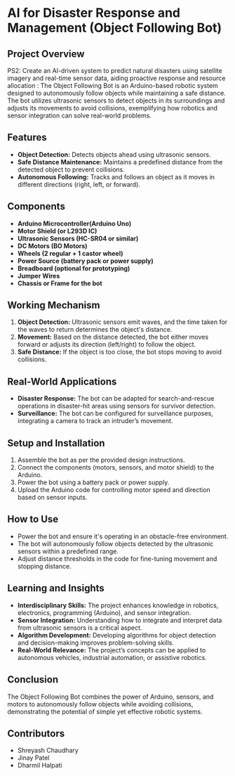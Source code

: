 # AI for Disaster Response and Management (Object Following Bot)

## Project Overview
PS2: Create an AI-driven system to predict natural disasters using satellite imagery and real-time sensor data, aiding proactive response and resource allocation
: The Object Following Bot is an Arduino-based robotic system designed to autonomously follow objects while maintaining a safe distance. The bot utilizes ultrasonic sensors to detect objects in its surroundings and adjusts its movements to avoid collisions, exemplifying how robotics and sensor integration can solve real-world problems.

## Features
- **Object Detection:** Detects objects ahead using ultrasonic sensors.
- **Safe Distance Maintenance:** Maintains a predefined distance from the detected object to prevent collisions.
- **Autonomous Following:** Tracks and follows an object as it moves in different directions (right, left, or forward).

## Components
- **Arduino Microcontroller(Arduino Uno)**
- **Motor Shield (or L293D IC)**
- **Ultrasonic Sensors (HC-SR04 or similar)**
- **DC Motors (BO Motors)**
- **Wheels (2 regular + 1 castor wheel)**
- **Power Source (battery pack or power supply)**
- **Breadboard (optional for prototyping)**
- **Jumper Wires**
- **Chassis or Frame for the bot**

## Working Mechanism
1. **Object Detection:** Ultrasonic sensors emit waves, and the time taken for the waves to return determines the object's distance.
2. **Movement:** Based on the distance detected, the bot either moves forward or adjusts its direction (left/right) to follow the object.
3. **Safe Distance:** If the object is too close, the bot stops moving to avoid collisions.

## Real-World Applications
- **Disaster Response:** The bot can be adapted for search-and-rescue operations in disaster-hit areas using sensors for survivor detection.
- **Surveillance:** The bot can be configured for surveillance purposes, integrating a camera to track an intruder’s movement.

## Setup and Installation
1. Assemble the bot as per the provided design instructions.
2. Connect the components (motors, sensors, and motor shield) to the Arduino.
3. Power the bot using a battery pack or power supply.
4. Upload the Arduino code for controlling motor speed and direction based on sensor inputs.

## How to Use
- Power the bot and ensure it's operating in an obstacle-free environment.
- The bot will autonomously follow objects detected by the ultrasonic sensors within a predefined range.
- Adjust distance thresholds in the code for fine-tuning movement and stopping distance.

## Learning and Insights
- **Interdisciplinary Skills:** The project enhances knowledge in robotics, electronics, programming (Arduino), and sensor integration.
- **Sensor Integration:** Understanding how to integrate and interpret data from ultrasonic sensors is a critical aspect.
- **Algorithm Development:** Developing algorithms for object detection and decision-making improves problem-solving skills.
- **Real-World Relevance:** The project’s concepts can be applied to autonomous vehicles, industrial automation, or assistive robotics.

## Conclusion
The Object Following Bot combines the power of Arduino, sensors, and motors to autonomously follow objects while avoiding collisions, demonstrating the potential of simple yet effective robotic systems.

## Contributors
- Shreyash Chaudhary
- Jinay Patel
- Dharmil Halpati
